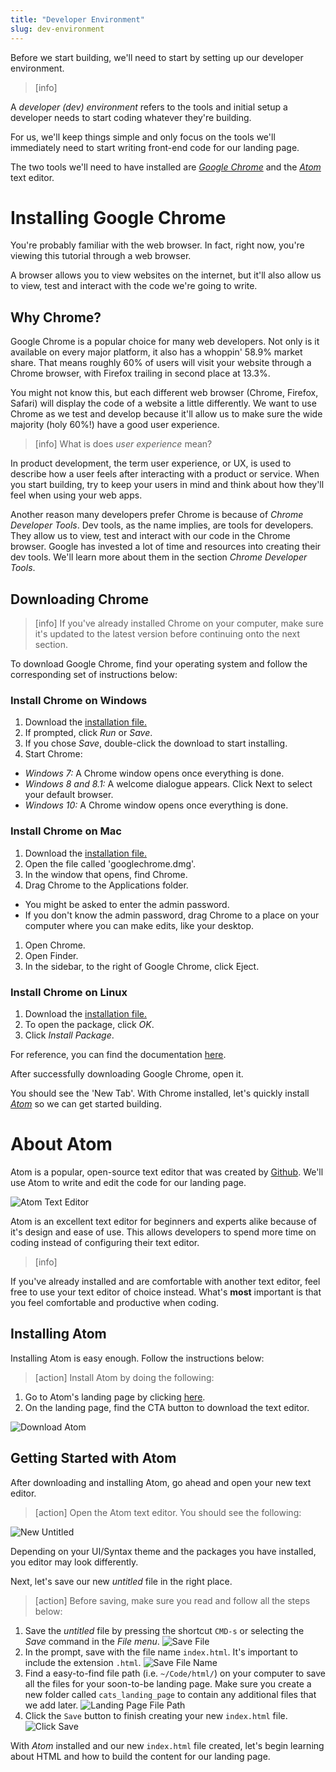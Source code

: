 ```yaml
---
title: "Developer Environment"
slug: dev-environment
---
```


Before we start building, we'll need to start by setting up our developer environment.

<!-- TODO: maybe review this definition -->

> [info]
>
A _developer (dev) environment_ refers to the tools and initial setup a developer needs to start coding whatever they're building.

For us, we'll keep things simple and only focus on the tools we'll immediately need to start writing front-end code for our landing page.

The two tools we'll need to have installed are [_Google Chrome_](https://www.google.com/chrome/) and the [_Atom_](https://atom.io) text editor. 

# Installing Google Chrome

You're probably familiar with the web browser. In fact, right now, you're viewing this tutorial through a web browser.

A browser allows you to view websites on the internet, but it'll also allow us to view, test and interact with the code we're going to write.

## Why Chrome?

Google Chrome is a popular choice for many web developers. Not only is it available on every major platform, it also has a whoppin' 58.9% market share. That means roughly 60% of users will visit your website through a Chrome browser, with Firefox trailing in second place at 13.3%.

You might not know this, but each different web browser (Chrome, Firefox, Safari) will display the code of a website a little differently. We want to use Chrome as we test and develop because it'll allow us to make sure the wide majority (holy 60%!) have a good user experience.

> [info]
What is does *user experience* mean?
>
In product development, the term user experience, or UX, is used to describe how a user feels after interacting with a product or service. When you start building, try to keep your users in mind and think about how they'll feel when using your web apps.

Another reason many developers prefer Chrome is because of _Chrome Developer Tools_. Dev tools, as the name implies, are tools for developers. They allow us to view, test and interact with our code in the Chrome browser. Google has invested a lot of time and resources into creating their dev tools. We'll learn more about them in the section _Chrome Developer Tools_.

## Downloading Chrome

> [info]
If you've already installed Chrome on your computer, make sure it's updated to the latest version before continuing onto the next section.

To download Google Chrome, find your operating system and follow the corresponding set of instructions below:

### Install Chrome on Windows
1. Download the [installation file.](https://www.google.com/chrome/)
1. If prompted, click *Run* or *Save*.
1. If you chose *Save*, double-click the download to start installing. 
1. Start Chrome:
  - *Windows 7:* A Chrome window opens once everything is done.
  - *Windows 8 and 8.1:* A welcome dialogue appears. Click Next to select your default browser.
  - *Windows 10:* A Chrome window opens once everything is done.

### Install Chrome on Mac
1. Download the [installation file.](https://www.google.com/chrome/)
1. Open the file called 'googlechrome.dmg'.
1. In the window that opens, find Chrome.
1. Drag Chrome to the Applications folder.
  - You might be asked to enter the admin password.
  - If you don't know the admin password, drag Chrome to a place on your computer where you can make edits, like your desktop.
1. Open Chrome.
1. Open Finder.
1. In the sidebar, to the right of Google Chrome, click Eject.

### Install Chrome on Linux
1. Download the [installation file.](https://www.google.com/chrome/)
1. To open the package, click *OK*.
1. Click *Install Package*.

For reference, you can find the documentation [here](https://support.google.com/chrome/answer/95346).

After successfully downloading Google Chrome, open it. 

You should see the 'New Tab'. With Chrome installed, let's quickly install [_Atom_](https://atom.io) so we can get started building.

# About Atom

Atom is a popular, open-source text editor that was created by [Github](https://github.com/). We'll use Atom to write and edit the code for our landing page.

![Atom Text Editor](assets/atom_editor.jpg)

Atom is an excellent text editor for beginners and experts alike because of it's design and ease of use. This allows developers to spend more time on coding instead of configuring their text editor.

> [info]
>
If you've already installed and are comfortable with another text editor, feel free to use your text editor of choice instead. What's **most** important is that you feel comfortable and productive when coding.

## Installing Atom

Installing Atom is easy enough. Follow the instructions below:

> [action]
Install Atom by doing the following:
>
1. Go to Atom's landing page by clicking [here](https://atom.io/).
1. On the landing page, find the CTA button to download the text editor.
>
![Download Atom](assets/download_atom.jpg)

<!-- TODO: (optional) add section to install some key packages and theming -->

## Getting Started with Atom

After downloading and installing Atom, go ahead and open your new text editor.

> [action]
Open the Atom text editor. You should see the following:
>
![New Untitled](assets/new_untitled.jpg)
>
Depending on your UI/Syntax theme and the packages you have installed, you editor may look differently.

Next, let's save our new _untitled_ file in the right place.

> [action]
Before saving, make sure you read and follow all the steps below:
>
1. Save the _untitled_ file by pressing the shortcut `CMD-s` or selecting the _Save_ command in the _File menu_. ![Save File](assets/save_file.jpg)
1. In the prompt, save with the file name `index.html`. It's important to include the extension `.html`. ![Save File Name](assets/save_file_name.jpg)
1. Find a easy-to-find file path (i.e. `~/Code/html/`) on your computer to save all the files for your soon-to-be landing page. Make sure you create a new folder called `cats_landing_page` to contain any additional files that we add later. ![Landing Page File Path](assets/file_path.jpg)
1. Click the `Save` button to finish creating your new `index.html` file. ![Click Save](assets/click_save.jpg)

With _Atom_ installed and our new `index.html` file created, let's begin learning about HTML and how to build the content for our landing page.
